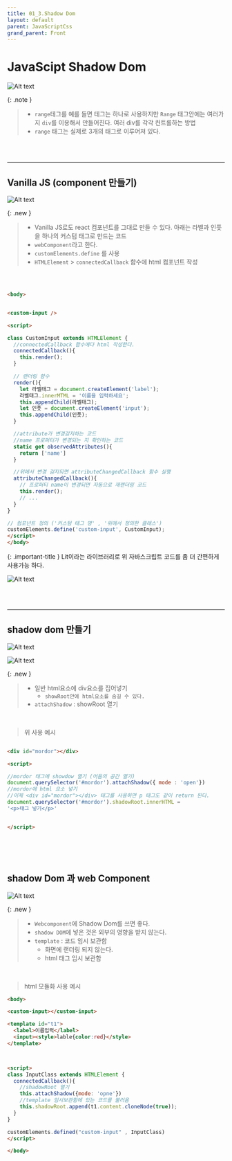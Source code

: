 ```yaml
---
title: 01_3.Shadow Dom
layout: default
parent: JavaScriptCss
grand_parent: Front
---
```



# JavaScipt Shadow Dom

![Alt text](image-21.png)

{: .note } 
> -  `range`테그를 예를 들면 테그는 하나로 사용하지만 `Range` 태그안에는 여러가지 `div`를 이용해서 만들어진다. 여러 div를 각각 컨트롤하는 방법
> - `range` 태그는 실제로 3개의 태그로 이루어져 있다.

<br />
<br />

---

## Vanilla JS (component 만들기)

![Alt text](image-24.png)

{: .new }
> - Vanilla JS로도 react 컴포넌트를 그대로 만들 수 있다. 아래는 라벨과 인풋을 하나의 커스텀 태그로 만드는 코드
> - `webComponent`라고 한다.
> - `customElements.define` 를 사용
> - `HTMLElement` > `connectedCallback` 함수에 html 컴포넌트 작성


<br />

```html

<body>


<custom-input />

<script>

class CustomInput extends HTMLElement {
  //connectedCallback 함수에다 html 작성한다.
  connectedCallback(){
    this.render();
  }

  // 랜더링 함수
  render(){
    let 라벨태그 = document.createElement('label');
    라벨태그.innerMTML = '이름을 입력하세요';
    this.appendChild(라벨태그);
    let 인풋 = document.createElement('input');
    this.appendChild(인풋);
  }

  //attribute가 변경감지하는 코드
  //name 프로퍼티가 변경되는 지 확인하는 코드
  static get observedAttributes(){
    return ['name']
  }

  //위에서 변경 감지되면 attributeChangedCallback 함수 실행
  attributeChangedCallback(){
    // 프로퍼티 name이 변경되면 자동으로 재랜더링 코드
    this.render();
    // ...
  }
}

// 컴포넌트 정의 ('커스텀 태그 명' , '위에서 정의한 클래스')
customElements.define('custom-input', CustomInput);
</script>
</body>

```

{: .important-title }
Lit이라는 라이브러리로 위 자바스크립트 코드를 좀 더 간편하게 사용가능 하다.

 ![Alt text](image-25.png)



<br />
<br />

---

## shadow dom 만들기

![Alt text](image-22.png)

![Alt text](image-23.png)

{: .new }
> - 일반 html요소에 div요소를 집어넣기
>   - `showRoot안에 html요소를 숨길 수 있다.`
> - `attachShadow` : showRoot 열기

<br />

> 위 사용 예시

```html

<div id="mordor"></div>

<script>

//mordor 태그에 showdow 열기 (어둠의 공간 열기)
document.querySelector('#mordor').attachShadow({ mode : 'open'})
//mordor에 html 요소 넣기
//이제 <div id="mordor"></div> 태그를 사용하면 p 태그도 같이 return 된다.
document.querySelector('#mordor').shadowRoot.innerHTML = 
'<p>태그 넣기</p>'


</script>

```

<br />
<br />
<br />

## shadow Dom 과 web Component

![Alt text](image-26.png)

{: .new }
> - `Webcomponent`에 Shadow Dom를 쓰면 좋다.
> - `shadow DOM`에 넣은 것은 외부의 영향을 받지 않는다.
> - `template` : 코드 임시 보관함
>   - 화면에 랜더링 되지 않는다.
>   - html 태그 임시 보관함

<br />

> html 모듈화 사용 예시 

```html
<body>

<custom-input></custom-input>

<template id="t1">
  <label>이름입력</label>
  <input><style>lable{color:red}</style>
</template>



<script>
class InputClass extends HTMLElement {
  connectedCallback(){
    //shadowRoot 열기
    this.attachShadow({mode: 'opne'})
    //template 임시보관함에 있는 코드를 불러옴
    this.shadowRoot.append(t1.content.cloneNode(true));
  }
}

customElements.defined("custom-input" , InputClass)
</script>

</body>
```